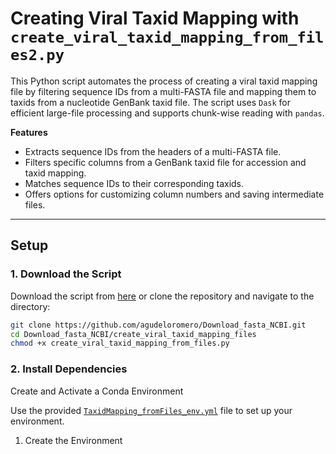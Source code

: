 # Creating Viral Taxid Mapping with `create_viral_taxid_mapping_from_files2.py`

This Python script automates the process of creating a viral taxid mapping file by filtering sequence IDs from a multi-FASTA file and mapping them to taxids from a nucleotide GenBank taxid file. The script uses `Dask` for efficient large-file processing and supports chunk-wise reading with `pandas`.

**Features**

* Extracts sequence IDs from the headers of a multi-FASTA file.
* Filters specific columns from a GenBank taxid file for accession and taxid mapping.
* Matches sequence IDs to their corresponding taxids.
* Offers options for customizing column numbers and saving intermediate files.

---

## **Setup**

### 1. Download the Script

Download the script from [here](https://github.com/agudeloromero/Download_fasta_NCBI/blob/main/create_viral_taxid_mapping_from_files/create_viral_taxid_mapping_from_files.py) or clone the repository and navigate to the directory:
```bash
git clone https://github.com/agudeloromero/Download_fasta_NCBI.git
cd Download_fasta_NCBI/create_viral_taxid_mapping_files
chmod +x create_viral_taxid_mapping_from_files.py
```

### 2. Install Dependencies

Create and Activate a Conda Environment

Use the provided [`TaxidMapping_fromFiles_env.yml`](https://github.com/agudeloromero/Download_fasta_NCBI/blob/main/create_viral_taxid_mapping_from_files/TaxidMapping_fromFiles_env.yml) file to set up your environment.

1. Create the Environment
